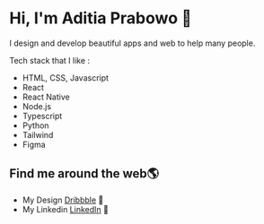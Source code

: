 # Hi, I'm Aditia Prabowo 👋 

I design and develop beautiful apps and web to help many people.

Tech stack that I like :
* HTML, CSS, Javascript
* React
* React Native
* Node.js
* Typescript
* Python
* Tailwind
* Figma

## Find me around the web🌎 
- My Design <a href="https://dribbble.com/aditiaprabowo"> Dribbble</a> 🏓
- My Linkedin <a href="https://www.linkedin.com/in/aditia-prabowo-109a00228/">LinkedIn</a> 💼
